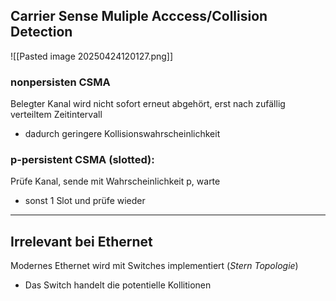 ## Carrier Sense Muliple Acccess/Collision Detection
![[Pasted image 20250424120127.png]]


### nonpersisten CSMA
Belegter Kanal wird nicht sofort erneut abgehört, erst nach zufällig verteiltem Zeitintervall
- dadurch geringere Kollisionswahrscheinlichkeit

### p-persistent CSMA (slotted):
Prüfe Kanal, sende mit Wahrscheinlichkeit p, warte
- sonst 1 Slot und prüfe wieder


---


## Irrelevant bei Ethernet
Modernes Ethernet wird mit Switches implementiert (*Stern Topologie*) 
- Das Switch handelt die potentielle Kollitionen 